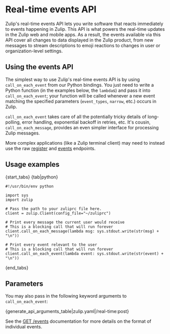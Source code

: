 # Real-time events API

Zulip's real-time events API lets you write software that reacts
immediately to events happening in Zulip.  This API is what powers the
real-time updates in the Zulip web and mobile apps.  As a result, the
events available via this API cover all changes to data displayed in
the Zulip product, from new messages to stream descriptions to
emoji reactions to changes in user or organization-level settings.

## Using the events API

The simplest way to use Zulip's real-time events API is by using
`call_on_each_event` from our Python bindings.  You just need to write
a Python function (in the examples below, the `lambda`s) and pass it
into `call_on_each_event`; your function will be called whenever a new
event matching the specified parameters (`event_types`, `narrow`,
etc.) occurs in Zulip.

`call_on_each_event` takes care of all the potentially tricky details
of long-polling, error handling, exponential backoff in retries, etc.
It's cousin, `call_on_each_message`, provides an even simpler
interface for processing Zulip messages.

More complex applications (like a Zulip terminal client) may need to
instead use the raw [register](/api/register-queue) and
[events](/api/get-events) endpoints.

## Usage examples

{start_tabs}
{tab|python}

```
#!/usr/bin/env python

import sys
import zulip

# Pass the path to your zuliprc file here.
client = zulip.Client(config_file="~/zuliprc")

# Print every message the current user would receive
# This is a blocking call that will run forever
client.call_on_each_message(lambda msg: sys.stdout.write(str(msg) + "\n"))

# Print every event relevant to the user
# This is a blocking call that will run forever
client.call_on_each_event(lambda event: sys.stdout.write(str(event) + "\n"))
```

{end_tabs}

## Parameters

You may also pass in the following keyword arguments to `call_on_each_event`:

{generate_api_arguments_table|zulip.yaml|/real-time:post}

See the [GET /events](/api/get-events) documentation for
more details on the format of individual events.
